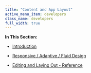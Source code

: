 ```yaml
---
title: "Content and App Layout"
active_menu_item: developers
class_name: developers
full_width: true
---
```



**In This Section:**

 - [Introduction](introduction/)

 - [Responsive / Adaptive / Fluid Design](responsive-/-adaptive-/-fluid-design/)

 - [Editing and Laying Out - Reference](editing-and-laying-out--reference/)

